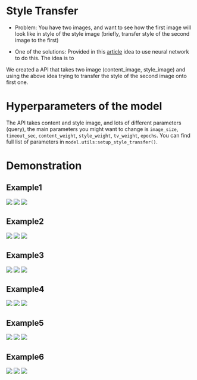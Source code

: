 # Style Transfer
- Problem: You have two images, and want to see how the first image will look like in style of the style image (briefly, transfer style of the second image to the first)

- One of the solutions: Provided in this [article](https://arxiv.org/pdf/1508.06576v2.pdf) idea to use neural network to do this. The idea is to 

We created a API that takes two image (content_image, style_image) and using the above idea trying to transfer the style of the second image onto first one.

# Hyperparameters of the model

The API takes content and style image, and lots of different parameters (query), the main parameters you might want to change is `image_size`, `timeout_sec`, `content_weight`, `style_weight`, `tv_weight`, `epochs`. You can find full list of parameters in `model.utils:setup_style_transfer()`.

# Demonstration
## Example1
<img src="examples/content1.jpg">
<img src="examples/style1.jpg">
<img src="examples/result1_1.png">

## Example2
<img src="examples/content2.jpg">
<img src="examples/style2.jpg">
<img src="examples/result2_2.png">

## Example3
<img src="examples/content3.jpg">
<img src="examples/style3.jpg">
<img src="examples/result3_3.png">

## Example4
<img src="examples/content1.jpg">
<img src="examples/style2.jpg">
<img src="examples/result1_2.png">

## Example5
<img src="examples/content1.jpg">
<img src="examples/style3.jpg">
<img src="examples/result1_3.png">

## Example6
<img src="examples/content3.jpg">
<img src="examples/style1.jpg">
<img src="examples/result3_1.png">